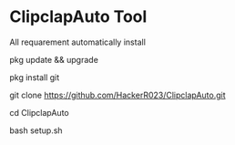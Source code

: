 # ClipclapAuto Tool

All requarement automatically install 

pkg update && upgrade

pkg install git

git clone https://github.com/HackerR023/ClipclapAuto.git

cd ClipclapAuto

bash setup.sh
